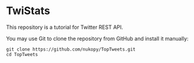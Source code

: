 # TwiStats
This repository is a tutorial for Twitter REST API.

You may use Git to clone the repository from GitHub and install it manually: 
```
git clone https://github.com/nukopy/TopTweets.git
cd TopTweets
```